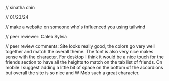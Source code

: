 // sinatha chin

// 01/23/24

// make a website on someone who's influenced you using tailwind

// peer reviewer: Caleb Sylvia

// peer review comments: Site looks really good, the colors go very well together and match the overall theme. The font is also very nice makes sense with the character. For desktop I think it would be a nice touch for the friends section to have all the heights to match on the tab list of friends. On mobile I suggest adding a little bit of space on the bottom of the accordions but overall the site is so nice and W Mob such a great character.

